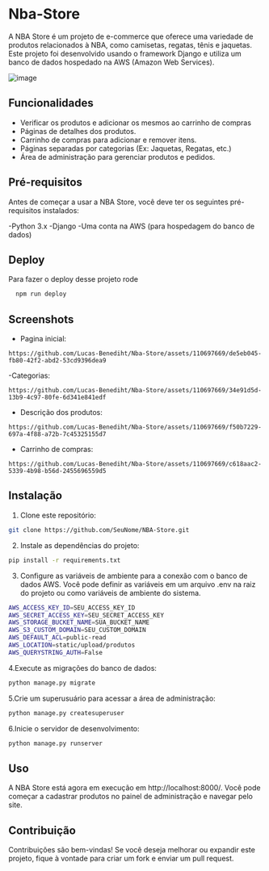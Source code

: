 
# Nba-Store 

A NBA Store é um projeto de e-commerce que oferece uma variedade de produtos relacionados à NBA, como camisetas, regatas, tênis e jaquetas. Este projeto foi desenvolvido usando o framework Django e utiliza um banco de dados hospedado na AWS (Amazon Web Services).

![image](https://github.com/Lucas-Benediht/Nba-Store/assets/110697669/a1aa4595-d764-44b2-9114-bcd09f80a00e)

## Funcionalidades

- Verificar os produtos e adicionar os mesmos ao carrinho de compras
- Páginas de detalhes dos produtos.
- Carrinho de compras para adicionar e remover itens.
- Páginas separadas por categorias (Ex: Jaquetas, Regatas, etc.)
- Área de administração para gerenciar produtos e pedidos.


## Pré-requisitos
Antes de começar a usar a NBA Store, você deve ter os seguintes pré-requisitos instalados:

-Python 3.x
-Django
-Uma conta na AWS (para hospedagem do banco de dados)
## Deploy

Para fazer o deploy desse projeto rode

```bash
  npm run deploy
```


## Screenshots
- Pagina inicial:
```
https://github.com/Lucas-Benediht/Nba-Store/assets/110697669/de5eb045-fb80-42f2-abd2-53cd9396dea9
```

-Categorias:
```
https://github.com/Lucas-Benediht/Nba-Store/assets/110697669/34e91d5d-13b9-4c97-80fe-6d341e841edf
```
- Descrição dos produtos:
```
https://github.com/Lucas-Benediht/Nba-Store/assets/110697669/f50b7229-697a-4f88-a72b-7c45325155d7
```

- Carrinho de compras:
```
https://github.com/Lucas-Benediht/Nba-Store/assets/110697669/c618aac2-5339-4b98-b56d-2455696559d5
```

## Instalação

1. Clone este repositório:

```bash
git clone https://github.com/SeuNome/NBA-Store.git
```

2. Instale as dependências do projeto:

```bash
pip install -r requirements.txt
```

3. Configure as variáveis de ambiente para a conexão com o banco de dados AWS. Você pode definir as variáveis em um arquivo .env na raiz do projeto ou como variáveis de ambiente do sistema.
```bash
AWS_ACCESS_KEY_ID=SEU_ACCESS_KEY_ID
AWS_SECRET_ACCESS_KEY=SEU_SECRET_ACCESS_KEY
AWS_STORAGE_BUCKET_NAME=SUA_BUCKET_NAME
AWS_S3_CUSTOM_DOMAIN=SEU_CUSTOM_DOMAIN
AWS_DEFAULT_ACL=public-read
AWS_LOCATION=static/upload/produtos
AWS_QUERYSTRING_AUTH=False
```

4.Execute as migrações do banco de dados:
```bash
python manage.py migrate
```

5.Crie um superusuário para acessar a área de administração:
```bash
python manage.py createsuperuser
```

6.Inicie o servidor de desenvolvimento:
```bash
python manage.py runserver
```
## Uso
A NBA Store está agora em execução em http://localhost:8000/. Você pode começar a cadastrar produtos no painel de administração e navegar pelo site.



## Contribuição

Contribuições são bem-vindas! Se você deseja melhorar ou expandir este projeto, fique à vontade para criar um fork e enviar um pull request.
